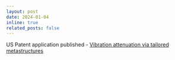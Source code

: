 ```yaml
---
layout: post
date: 2024-01-04 
inline: true
related_posts: false
---
```


US Patent application published - [Vibration attenuation via tailored metastructures](https://patents.google.com/patent/US20240003403A1/en)   
